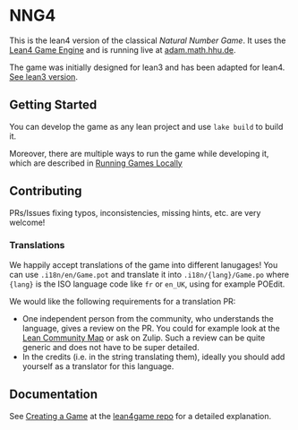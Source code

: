 # NNG4

This is the lean4 version of the classical *Natural Number Game*. It uses
the [Lean4 Game Engine](https://github.com/leanprover-community/lean4game) and is
running live at [adam.math.hhu.de](https://adam.math.hhu.de).

The game was initially designed for lean3 and has been adapted for lean4. [See lean3 version](https://www.ma.imperial.ac.uk/~buzzard/xena/natural_number_game/).

## Getting Started

You can develop the game as any lean project and use `lake build` to build it.

Moreover, there are multiple ways to run the game while developing it, which are described in
[Running Games Locally](https://github.com/leanprover-community/lean4game/blob/main/doc/running_locally.md)

## Contributing

PRs/Issues fixing typos, inconsistencies, missing hints, etc. are very welcome!

### Translations
 We happily accept translations of the game into different lanugages! You can use `.i18n/en/Game.pot` and translate it into `.i18n/{lang}/Game.po` where `{lang}` is the ISO language code like `fr` or `en_UK`, using for example POEdit.

 We would like the following requirements for a translation PR:

 - One independent person from the community, who understands the language, gives a review on the PR. You could for example look at the [Lean Community Map](https://leanprover-community.github.io/meet.html) or ask on Zulip. Such a review can be quite generic and does not have to be super detailed.
 - In the credits (i.e. in the string translating them), ideally you should add yourself as a translator for this language.

## Documentation

See [Creating a Game](https://github.com/leanprover-community/lean4game/blob/main/doc/create_game.md) at
the [lean4game repo](https://github.com/leanprover-community/lean4game) for a detailed
explanation.
